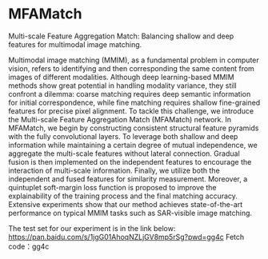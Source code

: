 # MFAMatch
Multi-scale Feature Aggregation Match: Balancing shallow and deep features for multimodal image matching.

Multimodal image matching (MMIM), as a fundamental problem in computer vision, refers to identifying and then corresponding the same content from images of different modalities. Although deep learning-based MMIM methods show great potential in handling modality variance, they still confront a dilemma: coarse matching requires deep semantic information for initial correspondence, while fine matching requires shallow fine-grained features for precise pixel alignment. To tackle this challenge, we introduce the Multi-scale Feature Aggregation Match (MFAMatch) network. In MFAMatch, we begin by constructing consistent structural feature pyramids with the fully convolutional layers. To leverage both shallow and deep information while maintaining a certain degree of mutual independence, we aggregate the multi-scale features without lateral connection. Gradual fusion is then implemented on the independent features to encourage the interaction of multi-scale information. Finally, we utilize both the independent and fused features for similarity measurement. Moreover, a quintuplet soft-margin loss function is proposed to improve the explainability of the training process and the final matching accuracy. Extensive experiments show that our method achieves state-of-the-art performance on typical MMIM tasks such as SAR-visible image matching.

The test set for our experiment is in the link below: 
https://pan.baidu.com/s/1jgG01AhoqNZLjGV8mp5rSg?pwd=gg4c
Fetch code：gg4c 
